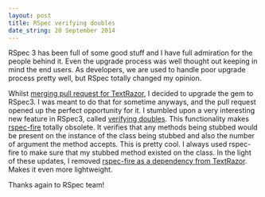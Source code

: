 ```yaml
---
layout: post
title: RSpec verifying doubles
date_string: 20 September 2014
--- 
```


RSpec 3 has been full of some good stuff and I have full admiration for
the people behind it. Even the upgrade process was well thought out
keeping in mind the end users. As developers, we are used to handle poor
upgrade process pretty well, but RSpec totally changed my opinion.

Whilst [merging pull request for TextRazor](https://github.com/andhapp/textrazor/pull/4), I decided to upgrade the gem
to RSpec3. I was meant to do that for sometime anyways, and the pull
request opened up the perfect opportunity for it. I stumbled upon a very
interesting new feature in RSpec3, called [verifying doubles](https://relishapp.com/rspec/rspec-mocks/v/3-0/docs/verifying-doubles/using-an-instance-double). This
functionality makes [rspec-fire](https://github.com/xaviershay/rspec-fire) totally obsolete. It verifies that any
methods being stubbed would be present on the instance of the class
being stubbed and also the number of argument the method accepts. This
is pretty cool. I always used rspec-fire to make sure that my stubbed
method existed on the class. In the light of these updates, I removed
[rspec-fire as a dependency from TextRazor](https://github.com/andhapp/textrazor/commit/48aeff496be89c7433dadfbbedd3e1d3e4375b64). Makes it even more
lightweight.

Thanks again to RSpec team!

